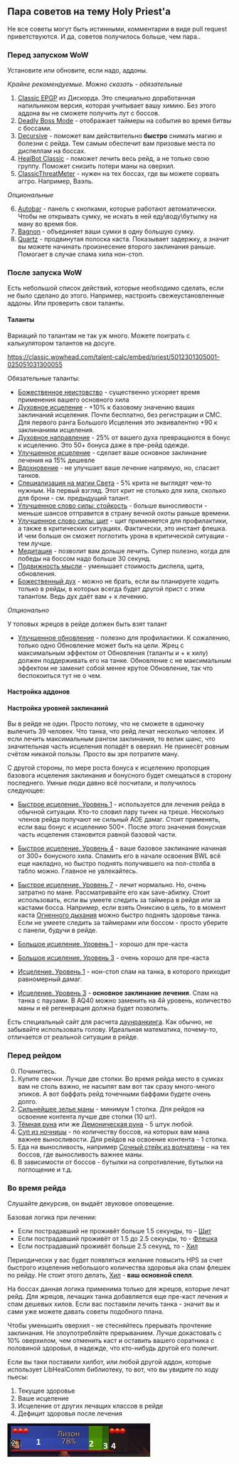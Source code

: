 ## Пара советов на тему Holy Priest'а

Не все советы могут быть истинными, комментарии в виде pull request приветствуются. И да, советов получилось больше, чем пара.. 


### Перед запуском WoW
Установите или обновите, если надо, аддоны. 

*Крайне рекомендуемые. Можно сказать - обязательные*

1. [Сlassic EPGP](https://discordapp.com/channels/620682853709250560/643531403912282112/643534836186742795) из Дискорда. Это специально доработанная напильником версия, которая учитывает вашу химию. Без этого аддона вы не сможете получить лут с боссов. 
2. [Deadly Boss Mode](https://www.curseforge.com/wow/addons/deadly-boss-mods ) - отображает таймеры на события во время битвы с боссами. 
3. [Decursive](https://www.curseforge.com/wow/addons/decursive) - поможет вам действительно **быстро** снимать магию и болезни с рейда. Тем самым обеспечит вам призовые места по диспеллам на боссах. 
4. [HealBot Classic](https://www.curseforge.com/wow/addons/healbot-classic) - поможет лечить весь рейд, а не только свою группу. Поможет снизить потери маны на оверхил. 
5. [ClassicThreatMeter](https://www.curseforge.com/wow/addons/classicthreatmeter) - нужен на тех боссах, где вы можете сорвать аггро. Например, Ваэль. 

*Опциональные*

6. [Autobar](https://www.curseforge.com/wow/addons/autobar-classic) - панель с кнопками, которые работают автоматически. Чтобы не открывать сумку, не искать в ней еду\воду\бутылку на ману во время боя. 
7. [Bagnon](https://www.curseforge.com/wow/addons/bagnon) - объединяет ваши сумки в одну большую сумку.
8. [Quartz](https://www.curseforge.com/wow/addons/quartz) - продвинутая полоска каста. Показывает задержку, а значит вы можете начинать произнесение второго заклинания раньше. Помогает в случае спама хила нон-стоп. 

### После запуска WoW
Есть небольшой список действий, которые необходимо сделать, если не было сделано до этого. Например, настроить свежеустановленные аддоны. Или проверить свои таланты. 

#### Таланты
Вариаций по талантам не так уж много. Можете поиграть с калькулятором талантов на досуге. 

https://classic.wowhead.com/talent-calc/embed/priest/5012301305001-025051031300055

Обязательные таланты: 
* [Божественное неистовство](https://ru.classic.wowhead.com/spell=18535) - существенно ускоряет время применения вашего основного хила
* [Духовное исцеление](https://ru.classic.wowhead.com/spell=14898) - +10% к базовому значению ваших заклинаний исцеления. Почти бесплатно, без регистрации и СМС. Для первого ранга Большого Исцеления это эквивалентно +90 к заклинаниям исцеления.
* [Духовное направление](https://ru.classic.wowhead.com/spell=14901) - 25% от вашего духа превращаются в бонус к исцелению. Это 50+ бонуса даже в пре-рейд одежде. 
* [Улучшенное исцеление](https://ru.classic.wowhead.com/spell=15014) - сделает ваше основное заклинание лечения на 15% дешевле
* [Вдохновение](https://ru.classic.wowhead.com/spell=14892) - не улучшает ваше лечение напрямую, но, спасает танков. 
* [Cпециализация на магии Света](https://ru.classic.wowhead.com/spell=15011) - 5% крита не выглядят чем-то нужным. На первый взгляд. Этот крит не столько для хила, сколько для брони - см. предыдущий талант.
* [Улучшенное слово силы: стойкость](https://ru.classic.wowhead.com/spell=14767) - больше выносливости - меньше шансов отправится в страну вечной охоты раньше времени. 
* [Улучшенное слово силы: щит](https://ru.classic.wowhead.com/spell=14769) - щит применяется для профилактики, а также в критических ситуациях. Фактически, это инстант флешка. И чем больше он сможет поглотить урона в критической ситуации - тем лучше. 
* [Медитация](https://ru.classic.wowhead.com/spell=14777) - позволит вам дольше лечить. Супер полезно, когда для победы на боссом надо больше 30 секунд.
* [Подвижность мысли](https://ru.classic.wowhead.com/spell=14783) - уменьшает стоимость диспела, щита, обновления. 
* [Божественный дух](https://ru.classic.wowhead.com/spell=14752) - можно не брать, если вы планируете ходить только в рейды, в которых всегда будет другой прист с этим талантом. Ведь дух даёт вам + к лечению.

*Опционально*

У топовых жрецов в рейде должен быть взят талант 
* [Улучшенное обновление](https://ru.classic.wowhead.com/spell=15020) - полезно для профилактики. К сожалению, только одно Обновление может быть на цели. Жрец с максимальным эффектом от Обновления (таланты и + к хилу) должен поддерживать его на танке. Обновление с не максимальным эффектом не заменит собой менее крутое Обновление, так что беспокоиться тут не о чем. 

#### Настройка аддонов



#### Настройка уровней заклинаний
Вы в рейде не один. Просто потому, что не сможете в одиночку вылечить 39 человек. Что танка, что рейд лечат несколько человек. И если лечить максимальным рангом заклинания, то велик шанс, что значительная часть исцеления попадёт в оверхил. Не принесёт ровным счётом никакой пользы. Просто вы зря потратите ману. 

С другой стороны, по мере роста бонуса к исцелению пропорция базовога исцеления заклинания и бонусного будет смещаться в сторону последнего. Умные люди давно всё посчитали, и получилось следующее:

* [Быстрое исцеление. Уровень 1](https://ru.classic.wowhead.com/spell=2061) - используется для лечения рейда в обычной ситуации. Кто-то словил пару тычек на треше. Несколько членов рейда получают не сильный АОЕ дамаг. Стоит применять, если ваш бонус к исцелению 500+. После этого значения бонусная часть исцеления становится равной базовой части. 
* [Быстрое исцеление. Уровень 4](https://ru.classic.wowhead.com/spell=9474) - ваше базовое заклинание начиная от 300+ бонусного хила. Спамить его в начале освоения BWL всё еще накладно, но быстро поднять получившего на пол-столба в табло можно. Главное не увлекайтесь. 
* [Быстрое исцеление. Уровень 7](https://ru.classic.wowhead.com/spell=10917) - лечит нормально. Но, очень затратно по мане. Рассматривайте его как save-абилку. Стоит использовать, если вы умеете следить за таймера в рейде или за кастами босса. Например, если взять Ониксию в цель, то в момент каста [Огненного дыхания](https://ru.classic.wowhead.com/spell=18435) можно быстро поднять здоровье танка. Если не умеете следить за таймерами или боссом - просто уберите с панели, будучи в рейде. 


* [Большое исцеление. Уровень 1](https://ru.classic.wowhead.com/spell=2060) - хорошо для пре-каста
* [Большое исцеление. Уровень 3](https://classic.wowhead.com/spell=10964) - очень хорошо для пре-каста


* [Исцеление. Уровень 1](https://classic.wowhead.com/spell=2054) - нон-стоп спам на танка, в которого приходит равномерный дамаг. 
* [Исцеление. Уровень 3](https://classic.wowhead.com/spell=6063) - **основное заклинание лечения**. Спам на танка с паузами. В AQ40 можно заменить на 4й уровень, количество маны и её регенерация должна будет позволить. 


Есть специальный сайт для расчета [даунранкинга](https://www.wowdownrank.com/). Как обычно, не забывайте использовать голову. Идеальная математика, почему-то, отличается от реальной ситуации в рейде.

### Перед рейдом
0. Починитесь.
1. Купите свечки. Лучше две стопки. Во время рейда место в сумках вам не столь важно, не насыпят вам вот так сразу много-много эпиков. А вот баффать рейд точечными баффами будете очень долго.
2. [Сильнейшее зелье маны](https://ru.classic.wowhead.com/item=13444/) - минимум 1 стопка. Для рейдов на освоение контента лучше две стопки (10 шт).
3. [Тёмная руна](https://ru.classic.wowhead.com/item=20520) или же [Демоническая руна](https://ru.classic.wowhead.com/item=12662) - 5 штук любой.
4. [Суп из ночницы](https://ru.classic.wowhead.com/item=13931) - по количеству боссов, на которых вам мана важнее выносливости. Для рейдов на освоение контента - 1 стопка.
5. Еда на выносливость, например [Сочный стейк из волчатины](https://ru.classic.wowhead.com/item=18045) - на тех боссов, где выносливость важнее маны.
6. В зависимости от боссов - бутылки на сопротивление, бутылки на поглощение и т.д.

### Во время рейда
Слушайте декурсив, он выдаёт звуковое оповещение. 

Базовая логика при лечении:
* Если пострадавший не проживёт больше 1.5 секунды, то  - [Щит](https://ru.classic.wowhead.com/spell=10901)
* Если пострадавший проживёт от 1.5 до 2.5 секунды, то  - [Флешка](https://ru.classic.wowhead.com/spell=9474)
* Если пострадавший проживёт больше 2.5 секунд, то - [Хил](https://ru.classic.wowhead.com/spell=6063)

Периодически у вас будет появляться желание повысить HPS за счет быстрого изцеления небольшого количества здоровья aka спам флешек по рейду. Не стоит этого делать, [Хил](https://ru.classic.wowhead.com/spell=6063) - **ваш основной спелл**. 

На боссах данная логика применима только для жрецов, которые лечат рейд. Для жрецов, лечащих танка добавляется еще пре-каст лечения и спам дешевых хилов. Если вас поставили лечить танка - значит вы и сами уже можете давать советы подобного плана. 

Чтобы уменьшить оверхил - не стесняйтесь прерывать прочтение заклинания. Не злоупотребляйте прерыванием. Лучше докастовать с 10% оверхилом, чем отменить каст и оставить вашего соратника с половиной здоровья, в надежде, что кто-нибудь другой его полечит.

Если вы таки поставили хилбот, или любой другой аддон, которые использует LibHealComm библиотеку, то вот, что вы увидите по ходу пьесы:
1. Текущее здоровье
2. Ваше исцеление
3. Исцеление от других лечащих классов в рейде
4. Дефицит здоровья после лечения

![frame explained](/img/heal_inc.png)

<script>var whTooltips = {colorLinks: false, iconizeLinks: true, renameLinks: true};</script>
<script src="https://wow.zamimg.com/widgets/power.js"></script>
